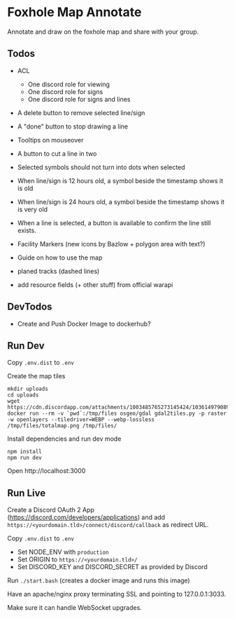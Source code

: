 # Foxhole Map Annotate

Annotate and draw on the foxhole map and share with your group.

## Todos

* ACL
  * One discord role for viewing
  * One discord role for signs
  * One discord role for signs and lines
* A delete button to remove selected line/sign
* A "done" button to stop drawing a line
* Tooltips on mouseover
* A button to cut a line in two
* Selected symbols should not turn into dots when selected
* When line/sign is 12 hours old, a symbol beside the timestamp shows it is old
* When line/sign is 24 hours old, a symbol beside the timestamp shows it is very old 
* When a line is selected, a button is available to confirm the line still exists.
* Facility Markers (new icons by Bazlow + polygon area with text?)
* Guide on how to use the map

* planed tracks (dashed lines)
* add resource fields (+ other stuff) from official warapi

## DevTodos

* Create and Push Docker Image to dockerhub?

## Run Dev

Copy `.env.dist` to `.env`

Create the map tiles
```
mkdir uploads
cd uploads
wget https://cdn.discordapp.com/attachments/1003485765273145424/1036149790897098772/totalmap.png
docker run --rm -v `pwd`:/tmp/files osgeo/gdal gdal2tiles.py -p raster -w openlayers --tiledriver=WEBP --webp-lossless /tmp/files/totalmap.png /tmp/files/
```

Install dependencies and run dev mode
```
npm install
npm run dev
```

Open http://localhost:3000

## Run Live

Create a Discord OAuth 2 App (https://discord.com/developers/applications) and add `https://<yourdomain.tld>/connect/discord/callback` as redirect URL.

Copy `.env.dist` to `.env`

* Set NODE_ENV with `production`
* Set ORIGIN to `https://<yourdomain.tld>/`
* Set DISCORD_KEY and DISCORD_SECRET as provided by Discord

Run `./start.bash` (creates a docker image and runs this image)

Have an apache/nginx proxy terminating SSL and pointing to 127.0.0.1:3033.

Make sure it can handle WebSocket upgrades.

